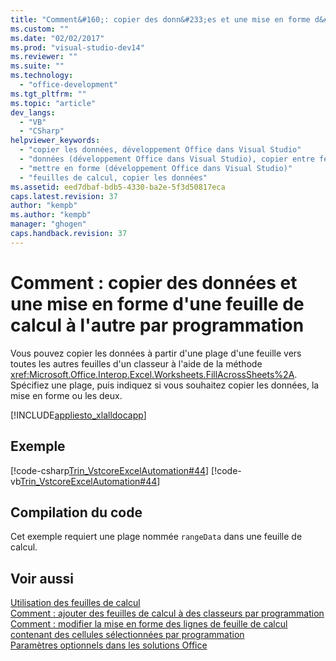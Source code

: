 ```yaml
---
title: "Comment&#160;: copier des donn&#233;es et une mise en forme d&#39;une feuille de calcul &#224; l&#39;autre par programmation"
ms.custom: ""
ms.date: "02/02/2017"
ms.prod: "visual-studio-dev14"
ms.reviewer: ""
ms.suite: ""
ms.technology: 
  - "office-development"
ms.tgt_pltfrm: ""
ms.topic: "article"
dev_langs: 
  - "VB"
  - "CSharp"
helpviewer_keywords: 
  - "copier les données, développement Office dans Visual Studio"
  - "données (développement Office dans Visual Studio), copier entre feuilles de calcul"
  - "mettre en forme (développement Office dans Visual Studio)"
  - "feuilles de calcul, copier les données"
ms.assetid: eed7dbaf-bdb5-4330-ba2e-5f3d50817eca
caps.latest.revision: 37
author: "kempb"
ms.author: "kempb"
manager: "ghogen"
caps.handback.revision: 37
---
```

# Comment&#160;: copier des donn&#233;es et une mise en forme d&#39;une feuille de calcul &#224; l&#39;autre par programmation
  Vous pouvez copier les données à partir d'une plage d'une feuille vers toutes les autres feuilles d'un classeur à l'aide de la méthode <xref:Microsoft.Office.Interop.Excel.Worksheets.FillAcrossSheets%2A>.  Spécifiez une plage, puis indiquez si vous souhaitez copier les données, la mise en forme ou les deux.  
  
 [!INCLUDE[appliesto_xlalldocapp](../vsto/includes/appliesto-xlalldocapp-md.md)]  
  
## Exemple  
 [!code-csharp[Trin_VstcoreExcelAutomation#44](../snippets/csharp/VS_Snippets_OfficeSP/Trin_VstcoreExcelAutomation/CS/Sheet1.cs#44)]
 [!code-vb[Trin_VstcoreExcelAutomation#44](../snippets/visualbasic/VS_Snippets_OfficeSP/Trin_VstcoreExcelAutomation/VB/Sheet1.vb#44)]  
  
## Compilation du code  
 Cet exemple requiert une plage nommée `rangeData` dans une feuille de calcul.  
  
## Voir aussi  
 [Utilisation des feuilles de calcul](../vsto/working-with-worksheets.md)   
 [Comment : ajouter des feuilles de calcul à des classeurs par programmation](../vsto/how-to-programmatically-add-new-worksheets-to-workbooks.md)   
 [Comment : modifier la mise en forme des lignes de feuille de calcul contenant des cellules sélectionnées par programmation](../vsto/how-to-programmatically-change-formatting-in-worksheet-rows-containing-selected-cells.md)   
 [Paramètres optionnels dans les solutions Office](../vsto/optional-parameters-in-office-solutions.md)  
  
  